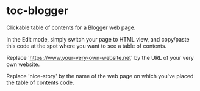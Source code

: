# toc-blogger
Clickable table of contents for a Blogger web page.

In the Edit mode, simply switch your page to HTML view, and copy/paste this code at the spot where you want to see a table of contents.

Replace 'https://www.your-very-own-website.net' by the URL of your very own website.

Replace 'nice-story' by the name of the web page on which you've placed the table of contents code.
